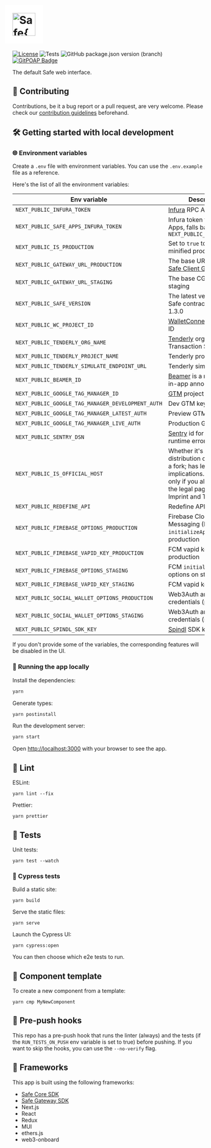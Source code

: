 # <img src="/public/images/logo.svg" height="60" valign="middle" alt="Safe{Wallet}" style="background: #fff; padding: 20px; margin: 0 -20px" />

[![License](https://img.shields.io/github/license/safe-global/safe-wallet-web)](https://github.com/safe-global/safe-wallet-web/blob/main/LICENSE)
![Tests](https://img.shields.io/github/actions/workflow/status/safe-global/safe-wallet-web/test.yml?branch=main&label=tests)
![GitHub package.json version (branch)](https://img.shields.io/github/package-json/v/safe-global/safe-wallet-web)
[![GitPOAP Badge](https://public-api.gitpoap.io/v1/repo/safe-global/safe-wallet-web/badge)](https://www.gitpoap.io/gh/safe-global/safe-wallet-web)

The default Safe web interface.

## 🚀 Contributing

Contributions, be it a bug report or a pull request, are very welcome. Please check our [contribution guidelines](CONTRIBUTING.md) beforehand.

## 🛠️ Getting started with local development

### 🌐 Environment variables

Create a `.env` file with environment variables. You can use the `.env.example` file as a reference.

Here's the list of all the environment variables:

| Env variable                                           | Description |
| ------------------------------------------------------ | ----------- |
| `NEXT_PUBLIC_INFURA_TOKEN`                             | [Infura](https://docs.infura.io/infura/networks/ethereum/how-to/secure-a-project/project-id) RPC API token |
| `NEXT_PUBLIC_SAFE_APPS_INFURA_TOKEN`                   | Infura token for Safe Apps, falls back to `NEXT_PUBLIC_INFURA_TOKEN` |
| `NEXT_PUBLIC_IS_PRODUCTION`                            | Set to `true` to build a minified production app |
| `NEXT_PUBLIC_GATEWAY_URL_PRODUCTION`                   | The base URL for the [Safe Client Gateway](https://github.com/safe-global/safe-client-gateway) |
| `NEXT_PUBLIC_GATEWAY_URL_STAGING`                      | The base CGW URL on staging |
| `NEXT_PUBLIC_SAFE_VERSION`                             | The latest version of the Safe contract, defaults to 1.3.0 |
| `NEXT_PUBLIC_WC_PROJECT_ID`                            | [WalletConnect v2](https://docs.walletconnect.com/2.0/cloud/relay) project ID |
| `NEXT_PUBLIC_TENDERLY_ORG_NAME`                        | [Tenderly](https://tenderly.co) org name for Transaction Simulation |
| `NEXT_PUBLIC_TENDERLY_PROJECT_NAME`                    | Tenderly project name |
| `NEXT_PUBLIC_TENDERLY_SIMULATE_ENDPOINT_URL`           | Tenderly simulation URL |
| `NEXT_PUBLIC_BEAMER_ID`                                | [Beamer](https://www.getbeamer.com) is a news feed for in-app announcements |
| `NEXT_PUBLIC_GOOGLE_TAG_MANAGER_ID`                    | [GTM](https://tagmanager.google.com) project id |
| `NEXT_PUBLIC_GOOGLE_TAG_MANAGER_DEVELOPMENT_AUTH`      | Dev GTM key |
| `NEXT_PUBLIC_GOOGLE_TAG_MANAGER_LATEST_AUTH`           | Preview GTM key |
| `NEXT_PUBLIC_GOOGLE_TAG_MANAGER_LIVE_AUTH`             | Production GTM key |
| `NEXT_PUBLIC_SENTRY_DSN`                               | [Sentry](https://sentry.io) id for tracking runtime errors |
| `NEXT_PUBLIC_IS_OFFICIAL_HOST`                         | Whether it's the official distribution of the app, or a fork; has legal implications. Set to true only if you also update the legal pages like Imprint and Terms of use |
| `NEXT_PUBLIC_REDEFINE_API`                             | Redefine API base URL |
| `NEXT_PUBLIC_FIREBASE_OPTIONS_PRODUCTION`              | Firebase Cloud Messaging (FCM) `initializeApp` options on production |
| `NEXT_PUBLIC_FIREBASE_VAPID_KEY_PRODUCTION`            | FCM vapid key on production |
| `NEXT_PUBLIC_FIREBASE_OPTIONS_STAGING`                 | FCM `initializeApp` options on staging |
| `NEXT_PUBLIC_FIREBASE_VAPID_KEY_STAGING`               | FCM vapid key on staging |
| `NEXT_PUBLIC_SOCIAL_WALLET_OPTIONS_PRODUCTION`         | Web3Auth and Google credentials (production) |
| `NEXT_PUBLIC_SOCIAL_WALLET_OPTIONS_STAGING`            | Web3Auth and Google credentials (staging) |
| `NEXT_PUBLIC_SPINDL_SDK_KEY`                           | [Spindl](http://spindl.xyz) SDK key |

If you don't provide some of the variables, the corresponding features will be disabled in the UI.

### 🏃 Running the app locally

Install the dependencies:

```bash
yarn
```

Generate types:
```bash
yarn postinstall
```

Run the development server:

```bash
yarn start
```

Open [http://localhost:3000](http://localhost:3000) with your browser to see the app.

## 🧹 Lint

ESLint:

```
yarn lint --fix
```

Prettier:

```
yarn prettier
```

## 🧪 Tests

Unit tests:

```
yarn test --watch
```

### 🧪 Cypress tests

Build a static site:

```
yarn build
```

Serve the static files:

```
yarn serve
```

Launch the Cypress UI:

```
yarn cypress:open
```

You can then choose which e2e tests to run.

## 🧩 Component template

To create a new component from a template:

```
yarn cmp MyNewComponent
```

## 🔄 Pre-push hooks

This repo has a pre-push hook that runs the linter (always) and the tests (if the `RUN_TESTS_ON_PUSH` env variable is set to true)
before pushing. If you want to skip the hooks, you can use the `--no-verify` flag.

## 🧰 Frameworks

This app is built using the following frameworks:

- [Safe Core SDK](https://github.com/safe-global/safe-core-sdk)
- [Safe Gateway SDK](https://github.com/safe-global/safe-gateway-typescript-sdk)
- Next.js
- React
- Redux
- MUI
- ethers.js
- web3-onboard
